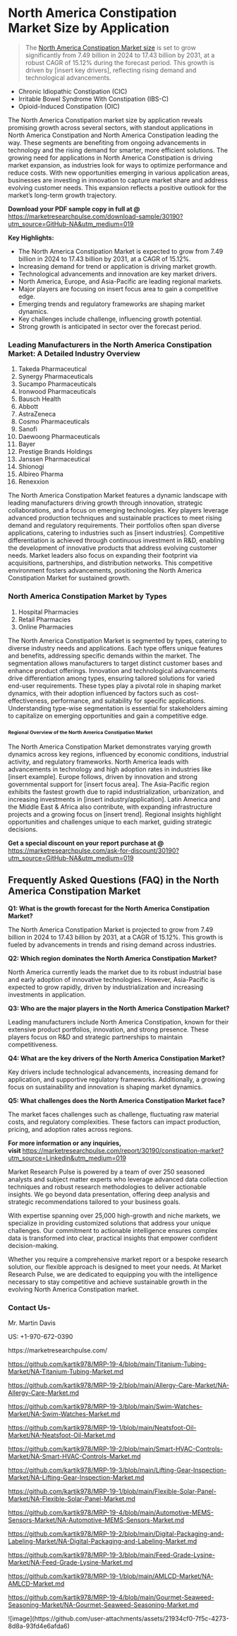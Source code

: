 <h1>North America Constipation Market&nbsp;Size by Application</h1><blockquote><p>The <a href="https://marketresearchpulse.com/download-sample/30190?utm_source=GitHub-NA&amp;utm_medium=019">North America Constipation Market size</a> is set to grow significantly from 7.49 billion in 2024 to 17.43 billion by 2031, at a robust CAGR of 15.12% during the forecast period. This growth is driven by [insert key drivers], reflecting rising demand and technological advancements.</p></blockquote><ul><li>Chronic Idiopathic Constipation (CIC)<li> Irritable Bowel Syndrome With Constipation (IBS-C)<li> Opioid-Induced Constipation (OIC)</li></ul><p>The North America Constipation market size by application reveals promising growth across several sectors, with standout applications in North America Constipation and North America Constipation leading the way. These segments are benefiting from ongoing advancements in technology and the rising demand for smarter, more efficient solutions. The growing need for applications in North America Constipation is driving market expansion, as industries look for ways to optimize performance and reduce costs. With new opportunities emerging in various application areas, businesses are investing in innovation to capture market share and address evolving customer needs. This expansion reflects a positive outlook for the market’s long-term growth trajectory.</p><p><strong>Download your PDF sample copy in full at @ </strong><a href="https://marketresearchpulse.com/download-sample/30190?utm_source=GitHub-NA&amp;utm_medium=019">https://marketresearchpulse.com/download-sample/30190?utm_source=GitHub-NA&amp;utm_medium=019</a></p><p><strong>Key Highlights: </strong></p><ul><li>The North America Constipation Market is expected to grow from 7.49 billion in 2024 to 17.43 billion by 2031, at a CAGR of 15.12%.</li><li>Increasing demand for trend or application is driving market growth.</li><li>Technological advancements and innovation are key market drivers.</li><li>North America, Europe, and Asia-Pacific are leading regional markets.</li><li>Major players are focusing on insert focus area to gain a competitive edge.</li><li>Emerging trends and regulatory frameworks are shaping market dynamics.</li><li>Key challenges include challenge, influencing growth potential.</li><li>Strong growth is anticipated in sector over the forecast period.</li></ul><h3>Leading Manufacturers in the North America Constipation Market: A Detailed Industry Overview</h3><ol><li>Takeda Pharmaceutical</li><li>Synergy Pharmaceuticals</li><li>Sucampo Pharmaceuticals</li><li>Ironwood Pharmaceuticals</li><li>Bausch Health</li><li>Abbott</li><li>AstraZeneca</li><li>Cosmo Pharmaceuticals</li><li>Sanofi</li><li>Daewoong Pharmaceuticals</li><li>Bayer</li><li>Prestige Brands Holdings</li><li>Janssen Pharmaceutical</li><li>Shionogi</li><li>Albireo Pharma</li><li>Renexxion</li></ol><div class="flex max-w-full flex-col flex-grow"><div class="min-h-8 text-message flex w-full flex-col items-end gap-2 whitespace-normal break-words [.text-message+&amp;]:mt-5" dir="auto" data-message-author-role="assistant" data-message-id="fd8432e4-4910-450d-b182-61b7bfb0a01f" data-message-model-slug="gpt-4o"><div class="flex w-full flex-col gap-1 empty:hidden first:pt-[3px]"><div class="markdown prose w-full break-words dark:prose-invert light"><p>The North America Constipation Market features a dynamic landscape with leading manufacturers driving growth through innovation, strategic collaborations, and a focus on emerging technologies. Key players leverage advanced production techniques and sustainable practices to meet rising demand and regulatory requirements. Their portfolios often span diverse applications, catering to industries such as [insert industries]. Competitive differentiation is achieved through continuous investment in R&amp;D, enabling the development of innovative products that address evolving customer needs. Market leaders also focus on expanding their footprint via acquisitions, partnerships, and distribution networks. This competitive environment fosters advancements, positioning the North America Constipation Market for sustained growth.</p></div></div></div></div><h3>North America Constipation Market by Types</h3><ol><li>Hospital Pharmacies<li> Retail Pharmacies<li> Online Pharmacies</li></ol><div class="flex max-w-full flex-col flex-grow"><div class="min-h-8 text-message flex w-full flex-col items-end gap-2 whitespace-normal break-words [.text-message+&amp;]:mt-5" dir="auto" data-message-author-role="assistant" data-message-id="084470be-0bb7-4664-bddf-5156b4f41249" data-message-model-slug="gpt-4o-mini"><div class="flex w-full flex-col gap-1 empty:hidden first:pt-[3px]"><div class="markdown prose w-full break-words dark:prose-invert light"><p>The North America Constipation Market is segmented by types, catering to diverse industry needs and applications. Each type offers unique features and benefits, addressing specific demands within the market. The segmentation allows manufacturers to target distinct customer bases and enhance product offerings. Innovation and technological advancements drive differentiation among types, ensuring tailored solutions for varied end-user requirements. These types play a pivotal role in shaping market dynamics, with their adoption influenced by factors such as cost-effectiveness, performance, and suitability for specific applications. Understanding type-wise segmentation is essential for stakeholders aiming to capitalize on emerging opportunities and gain a competitive edge.</p></div></div></div></div><h3><span style="font-size: 11px;">Regional Overview of the North America Constipation Market</span></h3><div class="flex max-w-full flex-col flex-grow"><div class="min-h-8 text-message flex w-full flex-col items-end gap-2 whitespace-normal break-words [.text-message+&amp;]:mt-5" dir="auto" data-message-author-role="assistant" data-message-id="e9038762-ce64-4e30-91c9-9bd413514231" data-message-model-slug="gpt-4o-mini"><div class="flex w-full flex-col gap-1 empty:hidden first:pt-[3px]"><div class="markdown prose w-full break-words dark:prose-invert light"><p>The North America Constipation Market demonstrates varying growth dynamics across key regions, influenced by economic conditions, industrial activity, and regulatory frameworks. North America leads with advancements in technology and high adoption rates in industries like [insert example]. Europe follows, driven by innovation and strong governmental support for [insert focus area]. The Asia-Pacific region exhibits the fastest growth due to rapid industrialization, urbanization, and increasing investments in [insert industry/application]. Latin America and the Middle East &amp; Africa also contribute, with expanding infrastructure projects and a growing focus on [insert trend]. Regional insights highlight opportunities and challenges unique to each market, guiding strategic decisions.</p></div></div></div></div><p><strong>Get a special discount on your report purchase at @ </strong><a href="https://marketresearchpulse.com/ask-for-discount/30190?utm_source=GitHub-NA&amp;utm_medium=019">https://marketresearchpulse.com/ask-for-discount/30190?utm_source=GitHub-NA&amp;utm_medium=019</a></p><h2>Frequently Asked Questions (FAQ) in the North America Constipation Market</h2><p><strong>Q1: What is the growth forecast for the North America Constipation Market?</strong></p><p>The North America Constipation Market is projected to grow from 7.49 billion in 2024 to 17.43 billion by 2031, at a CAGR of 15.12%. This growth is fueled by advancements in trends and rising demand across industries.</p><p><strong>Q2: Which region dominates the North America Constipation Market?</strong></p><p>North America currently leads the market due to its robust industrial base and early adoption of innovative technologies. However, Asia-Pacific is expected to grow rapidly, driven by industrialization and increasing investments in application.</p><p><strong>Q3: Who are the major players in the North America Constipation Market?</strong></p><p>Leading manufacturers include North America Constipation, known for their extensive product portfolios, innovation, and strong presence. These players focus on R&amp;D and strategic partnerships to maintain competitiveness.</p><p><strong>Q4: What are the key drivers of the North America Constipation Market?</strong></p><p>Key drivers include technological advancements, increasing demand for application, and supportive regulatory frameworks. Additionally, a growing focus on sustainability and innovation is shaping market dynamics.</p><p><strong>Q5: What challenges does the North America Constipation Market face?</strong></p><p>The market faces challenges such as challenge, fluctuating raw material costs, and regulatory complexities. These factors can impact production, pricing, and adoption rates across regions.</p><p><strong>For more information or any inquiries, visit&nbsp;</strong><a href="https://marketresearchpulse.com/report/30190/constipation-market?utm_source=Linkedin&utm_medium=019">https://marketresearchpulse.com/report/30190/constipation-market?utm_source=Linkedin&utm_medium=019</a></p><p>Market Research Pulse is powered by a team of over 250 seasoned analysts and subject matter experts who leverage advanced data collection techniques and robust research methodologies to deliver actionable insights. We go beyond data presentation, offering deep analysis and strategic recommendations tailored to your business goals.</p><p>With expertise spanning over 25,000 high-growth and niche markets, we specialize in providing customized solutions that address your unique challenges. Our commitment to actionable intelligence ensures complex data is transformed into clear, practical insights that empower confident decision-making.</p><p>Whether you require a comprehensive market report or a bespoke research solution, our flexible approach is designed to meet your needs. At Market Research Pulse, we are dedicated to equipping you with the intelligence necessary to stay competitive and achieve sustainable growth in the evolving North America Constipation market.</p><h3><strong>Contact Us-</strong></h3><p>Mr. Martin Davis</p><p>US: +1-970-672-0390</p><p>https://marketresearchpulse.com/</p><p><a href="https://github.com/kartik978/MRP-19-4/blob/main/Titanium-Tubing-Market/NA-Titanium-Tubing-Market.md">https://github.com/kartik978/MRP-19-4/blob/main/Titanium-Tubing-Market/NA-Titanium-Tubing-Market.md</a></p><p><a href="https://github.com/kartik978/MRP-19-2/blob/main/Allergy-Care-Market/NA-Allergy-Care-Market.md">https://github.com/kartik978/MRP-19-2/blob/main/Allergy-Care-Market/NA-Allergy-Care-Market.md</a></p><p><a href="https://github.com/kartik978/MRP-19-3/blob/main/Swim-Watches-Market/NA-Swim-Watches-Market.md">https://github.com/kartik978/MRP-19-3/blob/main/Swim-Watches-Market/NA-Swim-Watches-Market.md</a></p><p><a href="https://github.com/kartik978/MRP-19-1/blob/main/Neatsfoot-Oil-Market/NA-Neatsfoot-Oil-Market.md">https://github.com/kartik978/MRP-19-1/blob/main/Neatsfoot-Oil-Market/NA-Neatsfoot-Oil-Market.md</a></p><p><a href="https://github.com/kartik978/MRP-19-2/blob/main/Smart-HVAC-Controls-Market/NA-Smart-HVAC-Controls-Market.md">https://github.com/kartik978/MRP-19-2/blob/main/Smart-HVAC-Controls-Market/NA-Smart-HVAC-Controls-Market.md</a></p><p><a href="https://github.com/kartik978/MRP-19-3/blob/main/Lifting-Gear-Inspection-Market/NA-Lifting-Gear-Inspection-Market.md">https://github.com/kartik978/MRP-19-3/blob/main/Lifting-Gear-Inspection-Market/NA-Lifting-Gear-Inspection-Market.md</a></p><p><a href="https://github.com/kartik978/MRP-19-1/blob/main/Flexible-Solar-Panel-Market/NA-Flexible-Solar-Panel-Market.md">https://github.com/kartik978/MRP-19-1/blob/main/Flexible-Solar-Panel-Market/NA-Flexible-Solar-Panel-Market.md</a></p><p><a href="https://github.com/kartik978/MRP-19-4/blob/main/Automotive-MEMS-Sensors-Market/NA-Automotive-MEMS-Sensors-Market.md">https://github.com/kartik978/MRP-19-4/blob/main/Automotive-MEMS-Sensors-Market/NA-Automotive-MEMS-Sensors-Market.md</a></p><p><a href="https://github.com/kartik978/MRP-19-2/blob/main/Digital-Packaging-and-Labeling-Market/NA-Digital-Packaging-and-Labeling-Market.md">https://github.com/kartik978/MRP-19-2/blob/main/Digital-Packaging-and-Labeling-Market/NA-Digital-Packaging-and-Labeling-Market.md</a></p><p><a href="https://github.com/kartik978/MRP-19-3/blob/main/Feed-Grade-Lysine-Market/NA-Feed-Grade-Lysine-Market.md">https://github.com/kartik978/MRP-19-3/blob/main/Feed-Grade-Lysine-Market/NA-Feed-Grade-Lysine-Market.md</a></p><p><a href="https://github.com/kartik978/MRP-19-1/blob/main/AMLCD-Market/NA-AMLCD-Market.md">https://github.com/kartik978/MRP-19-1/blob/main/AMLCD-Market/NA-AMLCD-Market.md</a></p><p><a href="https://github.com/kartik978/MRP-19-4/blob/main/Gourmet-Seaweed-Seasoning-Market/NA-Gourmet-Seaweed-Seasoning-Market.md">https://github.com/kartik978/MRP-19-4/blob/main/Gourmet-Seaweed-Seasoning-Market/NA-Gourmet-Seaweed-Seasoning-Market.md</a></p>
![image](https://github.com/user-attachments/assets/21934cf0-7f5c-4273-8d8a-93fd4e6afda6)
